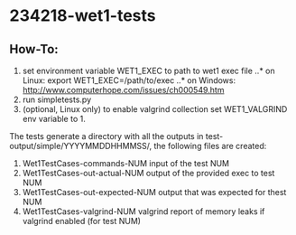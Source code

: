 234218-wet1-tests
=================
How-To:
-------
1. set environment variable WET1_EXEC to path to wet1 exec file
..* on Linux: export WET1_EXEC=/path/to/exec
..* on Windows: http://www.computerhope.com/issues/ch000549.htm
2. run simpletests.py
3. (optional, Linux only) to enable valgrind collection set WET1_VALGRIND env variable to 1.

The tests generate a directory with all the outputs in test-output/simple/YYYYMMDDHHMMSS/, the following files are created:
1. Wet1TestCases-commands-NUM input of the test NUM
2. Wet1TestCases-out-actual-NUM output of the provided exec to test NUM
3. Wet1TestCases-out-expected-NUM output that was expected for thest NUM
4. Wet1TestCases-valgrind-NUM valgrind report of memory leaks if valgrind enabled (for test NUM)
